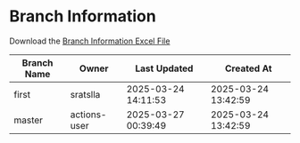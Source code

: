 # Branch Information

Download the [Branch Information Excel File](branch_info.xlsx)

| Branch Name | Owner | Last Updated | Created At |
|---|---|---|---|
| first | sratslla | 2025-03-24 14:11:53 | 2025-03-24 13:42:59 |
| master | actions-user | 2025-03-27 00:39:49 | 2025-03-24 13:42:59 |
